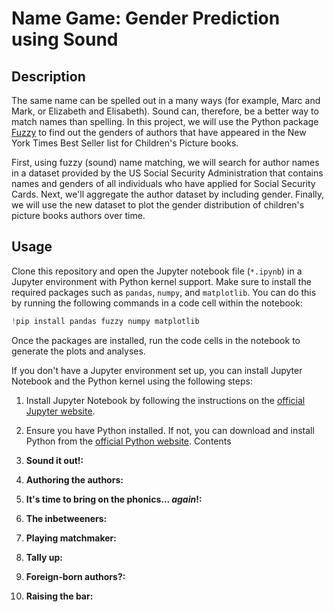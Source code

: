 # Name Game: Gender Prediction using Sound
## Description
The same name can be spelled out in a many ways (for example, Marc and Mark, or Elizabeth and Elisabeth). Sound can, therefore, be a better way to match names than spelling. In this project, we will use the Python package [Fuzzy](https://pypi.org/project/Fuzzy/) to find out the genders of authors that have appeared in the New York Times Best Seller list for Children's Picture books.

First, using fuzzy (sound) name matching, we will search for author names in a dataset provided by the US Social Security Administration that contains names and genders of all individuals who have applied for Social Security Cards. Next, we'll aggregate the author dataset by including gender. Finally, we will use the new dataset to plot the gender distribution of children's picture books authors over time.
## Usage
Clone this repository and open the Jupyter notebook file (`*.ipynb`) in a Jupyter environment with Python kernel support. Make sure to install the required packages such as `pandas`, `numpy`, and `matplotlib`. You can do this by running the following commands in a code cell within the notebook:
```python
!pip install pandas fuzzy numpy matplotlib
```
Once the packages are installed, run the code cells in the notebook to generate the plots and analyses.

If you don't have a Jupyter environment set up, you can install Jupyter Notebook and the Python kernel using the following steps:

1. Install Jupyter Notebook by following the instructions on the [official Jupyter website](https://jupyter.org/install).

2. Ensure you have Python installed. If not, you can download and install Python from the [official Python website](https://www.python.org/downloads/).
Contents
1. **Sound it out!:**
2. **Authoring the authors:**
3. **It's time to bring on the phonics... _again_!:**
4. **The inbetweeners:**
5. **Playing matchmaker:**
6. **Tally up:**
7. **Foreign-born authors?:**
8. **Raising the bar:**
